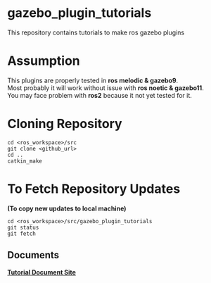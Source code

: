 # gazebo_plugin_tutorials
This repository contains tutorials to make ros gazebo plugins


# **Assumption**
This plugins are properly tested in **ros melodic & gazebo9**.<br />
Most probably it will work without issue with **ros noetic & gazebo11**.<br />
You may face problem with **ros2** because it not yet tested for it.<br />


# **Cloning Repository**
```
cd <ros_workspace>/src
git clone <github_url>
cd ..
catkin_make
```

# To Fetch Repository Updates 
**(To copy new updates to local machine)**
```
cd <ros_workspace>/src/gazebo_plugin_tutorials
git status
git fetch 
```


## Documents
[**Tutorial Document Site**](https://sites.google.com/view/gazebo-plugin-tutorials/home)
